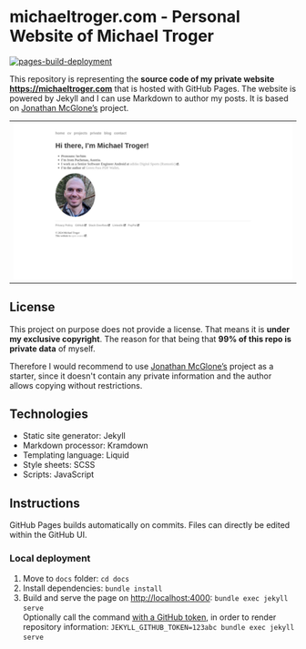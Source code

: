 # michaeltroger.com - Personal Website of Michael Troger
[![pages-build-deployment](https://github.com/michaeltroger/michaeltroger.com/actions/workflows/pages/pages-build-deployment/badge.svg)](https://github.com/michaeltroger/michaeltroger.com/actions/workflows/pages/pages-build-deployment)

This repository is representing the **source code of my private website https://michaeltroger.com** that is hosted with GitHub Pages.
The website is powered by Jekyll and I can use Markdown to author my posts. It is based on [Jonathan McGlone’s](https://github.com/hankquinlan/hankquinlan.github.io/) project.

<table>
<tr>
<td>
<img src="screenshots/home_desktop.jpeg" width="100%">
</td>
</tr>
</table>

## License
This project on purpose does not provide a license. That means it is **under my exclusive copyright**.
The reason for that being that **99% of this repo is private data** of myself.

Therefore I would recommend to use [Jonathan McGlone’s](https://github.com/hankquinlan/hankquinlan.github.io/) project as a starter, since it doesn't contain any private information and the author allows copying without restrictions.

## Technologies
* Static site generator: Jekyll
* Markdown processor: Kramdown
* Templating language: Liquid
* Style sheets: SCSS
* Scripts: JavaScript

## Instructions
GitHub Pages builds automatically on commits. Files can directly be edited within the GitHub UI.

### Local deployment
1. Move to `docs` folder: `cd docs`
2. Install dependencies: `bundle install`
3. Build and serve the page on [http://localhost:4000](http://localhost:4000): `bundle exec jekyll serve`\
   Optionally call the command [with a GitHub token](https://github.com/jekyll/github-metadata/blob/main/docs/authentication.md), in order to render repository information: `JEKYLL_GITHUB_TOKEN=123abc bundle exec jekyll serve`
